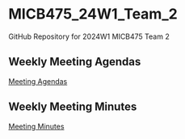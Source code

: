 # MICB475_24W1_Team_2
GitHub Repository for 2024W1 MICB475 Team 2

## Weekly Meeting Agendas ##
[Meeting Agendas](https://github.com/sidahuja1/MICB475_24W1_Team_2/tree/main/Weekly%20Meetings/Meeting%20Agendas)

## Weekly Meeting Minutes ##
[Meeting Minutes](https://github.com/sidahuja1/MICB475_24W1_Team_2/tree/main/Meeting%20Meetings/Meeting%20Minutes)
